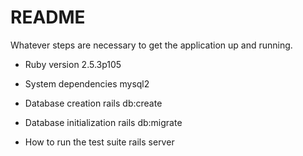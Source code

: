 # README

Whatever steps are necessary to get the application up and running.

* Ruby version 2.5.3p105

* System dependencies mysql2

* Database creation rails db:create

* Database initialization rails db:migrate

* How to run the test suite rails server
